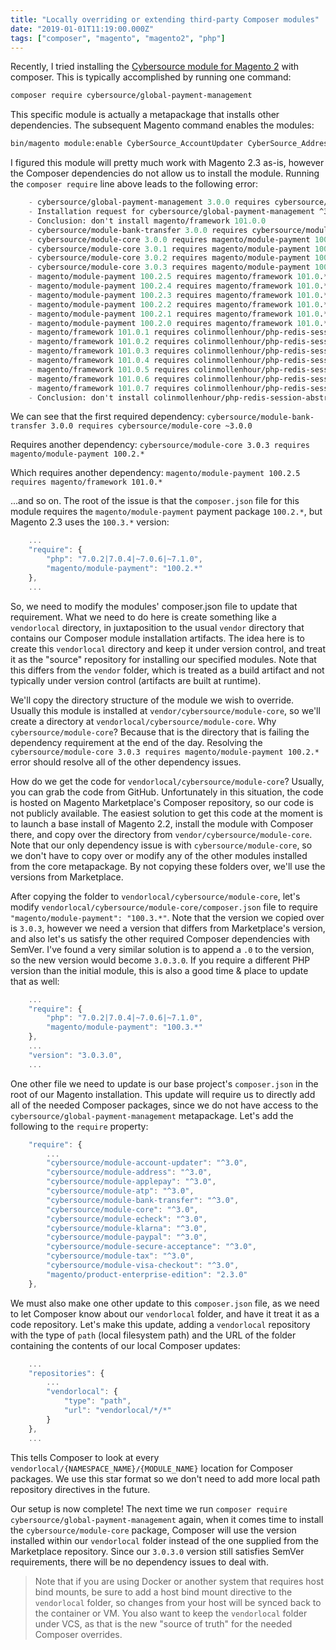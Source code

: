 ```yaml
---
title: "Locally overriding or extending third-party Composer modules"
date: "2019-01-01T11:19:00.000Z"
tags: ["composer", "magento", "magento2", "php"]
---
```


Recently, I tried installing the <a href="https://marketplace.magento.com/cybersource-global-payment-management.html" target="_blank">Cybersource  module for Magento 2</a> with composer. This is typically accomplished by running one command:

```meta
composer require cybersource/global-payment-management
```

This specific module is actually a metapackage that installs other dependencies. The subsequent Magento command enables the modules:

```meta
bin/magento module:enable CyberSource_AccountUpdater CyberSource_Address CyberSource_ApplePay CyberSource_Atp CyberSource_BankTransfer CyberSource_Core CyberSource_ECheck CyberSource_KlarnaFinancial CyberSource_PayPal CyberSource_SecureAcceptance CyberSource_Tax CyberSource_VisaCheckout
```

I figured this module will pretty much work with Magento 2.3 as-is, however the Composer dependencies do not allow us to install the module. Running the `composer require` line above leads to the following error:

```meta
    - cybersource/global-payment-management 3.0.0 requires cybersource/module-bank-transfer 3.0.0 -> satisfiable by cybersource/module-bank-transfer[3.0.0].
    - Installation request for cybersource/global-payment-management ^3.0 -> satisfiable by cybersource/global-payment-management[3.0.0].
    - Conclusion: don't install magento/framework 101.0.0
    - cybersource/module-bank-transfer 3.0.0 requires cybersource/module-core ~3.0.0 -> satisfiable by cybersource/module-core[3.0.0, 3.0.1, 3.0.2, 3.0.3].
    - cybersource/module-core 3.0.0 requires magento/module-payment 100.2.* -> satisfiable by magento/module-payment[100.2.0, 100.2.1, 100.2.2, 100.2.3, 100.2.4, 100.2.5].
    - cybersource/module-core 3.0.1 requires magento/module-payment 100.2.* -> satisfiable by magento/module-payment[100.2.0, 100.2.1, 100.2.2, 100.2.3, 100.2.4, 100.2.5].
    - cybersource/module-core 3.0.2 requires magento/module-payment 100.2.* -> satisfiable by magento/module-payment[100.2.0, 100.2.1, 100.2.2, 100.2.3, 100.2.4, 100.2.5].
    - cybersource/module-core 3.0.3 requires magento/module-payment 100.2.* -> satisfiable by magento/module-payment[100.2.0, 100.2.1, 100.2.2, 100.2.3, 100.2.4, 100.2.5].
    - magento/module-payment 100.2.5 requires magento/framework 101.0.* -> satisfiable by magento/framework[101.0.0, 101.0.1, 101.0.2, 101.0.3, 101.0.4, 101.0.5, 101.0.6, 101.0.7].
    - magento/module-payment 100.2.4 requires magento/framework 101.0.* -> satisfiable by magento/framework[101.0.0, 101.0.1, 101.0.2, 101.0.3, 101.0.4, 101.0.5, 101.0.6, 101.0.7].
    - magento/module-payment 100.2.3 requires magento/framework 101.0.* -> satisfiable by magento/framework[101.0.0, 101.0.1, 101.0.2, 101.0.3, 101.0.4, 101.0.5, 101.0.6, 101.0.7].
    - magento/module-payment 100.2.2 requires magento/framework 101.0.* -> satisfiable by magento/framework[101.0.0, 101.0.1, 101.0.2, 101.0.3, 101.0.4, 101.0.5, 101.0.6, 101.0.7].
    - magento/module-payment 100.2.1 requires magento/framework 101.0.* -> satisfiable by magento/framework[101.0.0, 101.0.1, 101.0.2, 101.0.3, 101.0.4, 101.0.5, 101.0.6, 101.0.7].
    - magento/module-payment 100.2.0 requires magento/framework 101.0.* -> satisfiable by magento/framework[101.0.0, 101.0.1, 101.0.2, 101.0.3, 101.0.4, 101.0.5, 101.0.6, 101.0.7].
    - magento/framework 101.0.1 requires colinmollenhour/php-redis-session-abstract 1.3.4 -> satisfiable by colinmollenhour/php-redis-session-abstract[v1.3.4].
    - magento/framework 101.0.2 requires colinmollenhour/php-redis-session-abstract 1.3.4 -> satisfiable by colinmollenhour/php-redis-session-abstract[v1.3.4].
    - magento/framework 101.0.3 requires colinmollenhour/php-redis-session-abstract 1.3.4 -> satisfiable by colinmollenhour/php-redis-session-abstract[v1.3.4].
    - magento/framework 101.0.4 requires colinmollenhour/php-redis-session-abstract 1.3.4 -> satisfiable by colinmollenhour/php-redis-session-abstract[v1.3.4].
    - magento/framework 101.0.5 requires colinmollenhour/php-redis-session-abstract 1.3.4 -> satisfiable by colinmollenhour/php-redis-session-abstract[v1.3.4].
    - magento/framework 101.0.6 requires colinmollenhour/php-redis-session-abstract 1.3.4 -> satisfiable by colinmollenhour/php-redis-session-abstract[v1.3.4].
    - magento/framework 101.0.7 requires colinmollenhour/php-redis-session-abstract 1.3.4 -> satisfiable by colinmollenhour/php-redis-session-abstract[v1.3.4].
    - Conclusion: don't install colinmollenhour/php-redis-session-abstract v1.3.4|install magento/framework 101.0.0
```

We can see that the first required dependency: `cybersource/module-bank-transfer 3.0.0 requires cybersource/module-core ~3.0.0`

Requires another dependency: `cybersource/module-core 3.0.3 requires magento/module-payment 100.2.*`

Which requires another dependency: `magento/module-payment 100.2.5 requires magento/framework 101.0.* `

...and so on. The root of the issue is that the `composer.json` file for this module requires the `magento/module-payment` payment package `100.2.*`, but Magento 2.3 uses the `100.3.*` version:

```javascript
    ...
    "require": {
        "php": "7.0.2|7.0.4|~7.0.6|~7.1.0",
        "magento/module-payment": "100.2.*"
    },
    ...
```

So, we need to modify the modules' composer.json file to update that requirement. What we need to do here is create something like a `vendorlocal` directory, in juxtaposition to the usual `vendor` directory that contains our Composer module installation artifacts. The idea here is to create this `vendorlocal` directory and keep it under version control, and treat it as the "source" repository for installing our specified modules. Note that this differs from the `vendor` folder, which is treated as a build artifact and not typically under version control (artifacts are built at runtime). 

We'll copy the directory structure of the module we wish to override. Usually this module is installed at `vendor/cybersource/module-core`, so we'll create a directory at `vendorlocal/cybersource/module-core`. Why `cybersource/module-core`? Because that is the directory that is failing the dependency requirement at the end of the day. Resolving the `cybersource/module-core 3.0.3 requires magento/module-payment 100.2.*` error should resolve all of the other dependency issues.

How do we get the code for `vendorlocal/cybersource/module-core`? Usually, you can grab the code from GitHub. Unfortunately in this situation, the code is hosted on Magento Marketplace's Composer repository, so our code is not publicly available. The easiest solution to get this code at the moment is to launch a base install of Magento 2.2, install the module with Composer there, and copy over the directory from `vendor/cybersource/module-core`. Note that our only dependency issue is with `cybersource/module-core`, so we don't have to copy over or modify any of the other modules installed from the core metapackage. By not copying these folders over, we'll use the versions from Marketplace.

After copying the folder to `vendorlocal/cybersource/module-core`, let's modify `vendorlocal/cybersource/module-core/composer.json` file to require `"magento/module-payment": "100.3.*"`. Note that the version we copied over is `3.0.3`, however we need a version that differs from Marketplace's version, and also let's us satisfy the other required Composer dependencies with SemVer. I've found a very similar solution is to append a `.0` to the version, so the new version would become `3.0.3.0`. If you require a different PHP version than the initial module, this is also a good time & place to update that as well:

```javascript
    ...
    "require": {
        "php": "7.0.2|7.0.4|~7.0.6|~7.1.0",
        "magento/module-payment": "100.3.*"
    },
    ...
    "version": "3.0.3.0",
    ...
```

One other file we need to update is our base project's `composer.json` in the root of our Magento installation. This update will require us to directly add all of the needed Composer packages, since we do not have access to the `cybersource/global-payment-management` metapackage. Let's add the following to the `require` property:

```javascript
    "require": {
        ...
        "cybersource/module-account-updater": "^3.0",
        "cybersource/module-address": "^3.0",
        "cybersource/module-applepay": "^3.0",
        "cybersource/module-atp": "^3.0",
        "cybersource/module-bank-transfer": "^3.0",
        "cybersource/module-core": "^3.0",
        "cybersource/module-echeck": "^3.0",
        "cybersource/module-klarna": "^3.0",
        "cybersource/module-paypal": "^3.0",
        "cybersource/module-secure-acceptance": "^3.0",
        "cybersource/module-tax": "^3.0",
        "cybersource/module-visa-checkout": "^3.0",
        "magento/product-enterprise-edition": "2.3.0"
    },
```

We must also make one other update to this `composer.json` file, as we need to let Composer know about our `vendorlocal` folder, and have it treat it as a code repository. Let's make this update, adding a `vendorlocal` repository with the type of `path` (local filesystem path) and the URL of the folder containing the contents of our local Composer updates:

```javascript
    ...
    "repositories": {
        ...
        "vendorlocal": {
            "type": "path",
            "url": "vendorlocal/*/*"
        }
    },
    ...
```

This tells Composer to look at every `vendorlocal/{NAMESPACE_NAME}/{MODULE_NAME}` location for Composer packages. We use this star format so we don't need to add more local path repository directives in the future.

Our setup is now complete! The next time we run `composer require cybersource/global-payment-management` again, when it comes time to install the `cybersource/module-core` package, Composer will use the version installed within our `vendorlocal` folder instead of the one supplied from the Marketplace repository. Since our `3.0.3.0` version still satisfies SemVer requirements, there will be no dependency issues to deal with.

> Note that if you are using Docker or another system that requires host bind mounts, be sure to add a host bind mount directive to the `vendorlocal` folder, so changes from your host will be synced back to the container or VM. You also want to keep the `vendorlocal` folder under VCS, as that is the new "source of truth" for the needed Composer overrides.
